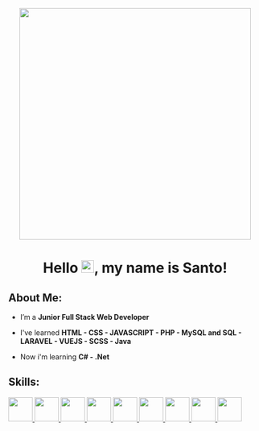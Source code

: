 <p align="center">
  <img width="460" height=460" src="https://media4.giphy.com/media/Dh5q0sShxgp13DwrvG/giphy.gif?cid=ecf05e478d92354298af1dd858426a85e830ad30549e433c&rid=giphy.gif&ct=g">
</p>

<h1 align="center">Hello <img src="https://raw.githubusercontent.com/MartinHeinz/MartinHeinz/master/wave.gif" width="25px">, my name is Santo!</h1>
                                                                                                                                                                                                       

## About Me:

-  I’m a **Junior Full Stack  Web Developer**

-  I've learned **HTML - CSS - JAVASCRIPT - PHP - MySQL and SQL - LARAVEL - VUEJS - SCSS - Java**
-  Now i'm learning **C# - .Net**
## Skills:

<p align="left"> 
    <a href="#" target="_blank"> <img src="https://cdn1.iconfinder.com/data/icons/logotypes/32/badge-html-5-256.png" width="48px"/> </a> 
    <a href="#" target="_blank"> <img src="https://cdn1.iconfinder.com/data/icons/logotypes/32/badge-css-3-256.png" width="48px"/> </a> 
    <a href="#" target="_blank"> <img src="https://upload.wikimedia.org/wikipedia/commons/7/73/Javascript-736400_960_720.png" width="48px"/> </a>                             <a href="#" target="_blank"> <img src="https://upload.wikimedia.org/wikipedia/commons/thumb/9/96/Sass_Logo_Color.svg/1200px-Sass_Logo_Color.svg.png" width="48px"/> </a>
    <a href="#" target="_blank"> <img src="https://upload.wikimedia.org/wikipedia/commons/thumb/2/27/PHP-logo.svg/1200px-PHP-logo.svg.png" width="48px"/> </a>
    <a href="#" target="_blank"> <img src="https://d1.awsstatic.com/asset-repository/products/amazon-rds/1024px-MySQL.ff87215b43fd7292af172e2a5d9b844217262571.png" width="48px"/> </a>                                               <a href="#" target="_blank"> <img src="https://upload.wikimedia.org/wikipedia/commons/thumb/9/9a/Laravel.svg/1200px-Laravel.svg.png" width="48px"/> </a>               <a href="#" target="_blank"> <img src="https://upload.wikimedia.org/wikipedia/commons/thumb/9/95/Vue.js_Logo_2.svg/1184px-Vue.js_Logo_2.svg.png" width="48px"/> </a>    
     <a href="#" target="_blank"> <img src="https://upload.wikimedia.org/wikipedia/it/thumb/2/2e/Java_Logo.svg/550px-Java_Logo.svg.png" width="48px"/> </a> 
</p>

<br/>
